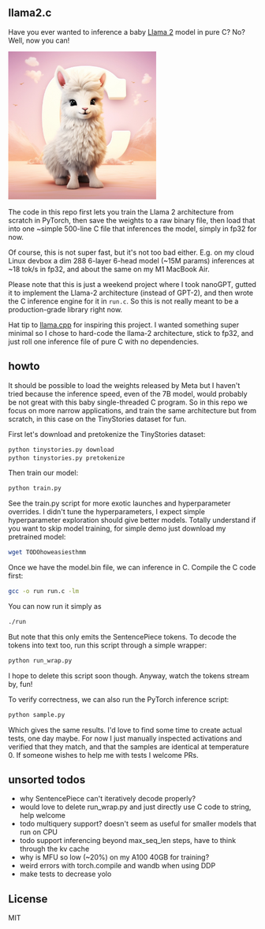 
## llama2.c

Have you ever wanted to inference a baby [Llama 2](https://ai.meta.com/llama/) model in pure C? No? Well, now you can!

<img src="assets/llama_cute.jpg" width="300" height="300">

The code in this repo first lets you train the Llama 2 architecture from scratch in PyTorch, then save the weights to a raw binary file, then load that into one ~simple 500-line C file that inferences the model, simply in fp32 for now.

Of course, this is not super fast, but it's not too bad either. E.g. on my cloud Linux devbox a dim 288 6-layer 6-head model (~15M params) inferences at ~18 tok/s in fp32, and about the same on my M1 MacBook Air.

Please note that this is just a weekend project where I took nanoGPT, gutted it to implement the Llama-2 architecture (instead of GPT-2), and then wrote the C inference engine for it in `run.c`. So this is not really meant to be a production-grade library right now.

Hat tip to [llama.cpp](https://github.com/ggerganov/llama.cpp) for inspiring this project. I wanted something super minimal so I chose to hard-code the llama-2 architecture, stick to fp32, and just roll one inference file of pure C with no dependencies.

## howto

It should be possible to load the weights released by Meta but I haven't tried because the inference speed, even of the 7B model, would probably be not great with this baby single-threaded C program. So in this repo we focus on more narrow applications, and train the same architecture but from scratch, in this case on the TinyStories dataset for fun.

First let's download and pretokenize the TinyStories dataset:

```bash
python tinystories.py download
python tinystories.py pretokenize
```

Then train our model:

```bash
python train.py
```

See the train.py script for more exotic launches and hyperparameter overrides. I didn't tune the hyperparameters, I expect simple hyperparameter exploration should give better models. Totally understand if you want to skip model training, for simple demo just download my pretrained model:

```bash
wget TODOhoweasiesthmm
```

Once we have the model.bin file, we can inference in C. Compile the C code first:

```bash
gcc -o run run.c -lm
```

You can now run it simply as

```bash
./run
```

But note that this only emits the SentencePiece tokens. To decode the tokens into text too, run this script through a simple wrapper:

```bash
python run_wrap.py
```

I hope to delete this script soon though. Anyway, watch the tokens stream by, fun!

To verify correctness, we can also run the PyTorch inference script:

```bash
python sample.py
```

Which gives the same results. I'd love to find some time to create actual tests, one day maybe. For now I just manually inspected activations and verified that they match, and that the samples are identical at temperature 0. If someone wishes to help me with tests I welcome PRs.

## unsorted todos

- why SentencePiece can't iteratively decode properly?
- would love to delete run_wrap.py and just directly use C code to string, help welcome
- todo multiquery support? doesn't seem as useful for smaller models that run on CPU
- todo support inferencing beyond max_seq_len steps, have to think through the kv cache
- why is MFU so low (~20%) on my A100 40GB for training?
- weird errors with torch.compile and wandb when using DDP
- make tests to decrease yolo

## License
MIT
